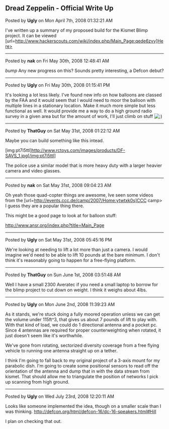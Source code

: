 ## Dread Zeppelin - Official Write Up
Posted by **Ugly** on Mon April 7th, 2008 01:32:21 AM

I've written up a summary of my proposed build for the Kismet Blimp project. It can be viewed [url=http://www.hackerscouts.com/wiki/index.php/Main_Page:qede6zvv]Here>

--------------------------------------------------------------------------------

Posted by **nak** on Fri May 30th, 2008 12:48:41 AM

*bump*
Any new progress on this? Sounds pretty interesting, a Defcon debut?

--------------------------------------------------------------------------------

Posted by **Ugly** on Fri May 30th, 2008 01:15:41 PM

It's looking a lot less likely. I've found new info on how balloons are classed by the FAA and it would seem that I would need to moor the balloon with multiple lines in a stationary location. Make it much more simple but less functional as well. It would provide me a way to do a high ground radio survey in a given area but for the amount of work, I'll just climb on stuff <!-- s;) --><img src="{SMILIES_PATH}/icon_e_wink.gif" alt=";)" title="Wink" /><!-- s;) -->

--------------------------------------------------------------------------------

Posted by **ThatGuy** on Sat May 31st, 2008 01:22:12 AM

Maybe you can build something like this intead.

[img:pt7i5ttl]http://www.rctoys.com/images/products/DF-SAVS_1.jpg[/img:pt7i5ttl]

The police use a similar model that is more heavy duty with a larger heavier camera and video glasses.

--------------------------------------------------------------------------------

Posted by **nak** on Sat May 31st, 2008 09:04:23 AM

Oh yeah those quad-copter things are awesome, Ive seen some videos from the [url=http://events.ccc.de/camp/2007/Home:ytwtxk0s]CCC camp> I guess they are a popular thing there.

This might be a good page to look at for balloon stuff:
<!-- m --><a class="postlink" href="http://www.ansr.org/index.php?title=Main_Page">http://www.ansr.org/index.php?title=Main_Page</a><!-- m -->

--------------------------------------------------------------------------------

Posted by **Ugly** on Sat May 31st, 2008 05:45:16 PM

We're looking at needing to lift a lot more than just a camera. I would imagine we'd need to be able to lift 10 pounds at the bare minimum. I don't think it's reasonably going to happen for a free-flying platform.

--------------------------------------------------------------------------------

Posted by **ThatGuy** on Sun June 1st, 2008 03:51:48 AM

Well I have a small 2300 Averatec if you need a small laptop to borrow for the blimp project to cut down on weight. I think it weighs about 4lbs.

--------------------------------------------------------------------------------

Posted by **Ugly** on Mon June 2nd, 2008 11:39:23 AM

As it stands, we're stuck doing a fully moored operation unless we can get the volume under 115ft^3, that gives us about 7 pounds of lift to play with. With that kind of load, we could do 1 directional antenna and a pocket pc. Since 4 antennas are required for proper counterweighting when rotated, it just doesn't seem like it's worthwhile.

We've gone from rotating, sectorized diversity coverage from a free flying vehicle to running one antenna straight up on a tether.

I think I'm going to fall back to my original project of a 3-axis mount for my parabolic dish. I'm going to create some positional sensors to read off the orientation of the antenna and dump that in with the data stream from kismet. That should allow me to triangulate the position of networks I pick up scanning from high ground.

--------------------------------------------------------------------------------

Posted by **Ugly** on Wed July 23rd, 2008 12:20:11 AM

Looks like someone implemented the idea, though on a smaller scale than I was thinking.
<http://defcon.org/html/defcon-16/dc-16-speakers.html#Hill>

I plan on checking that out.
